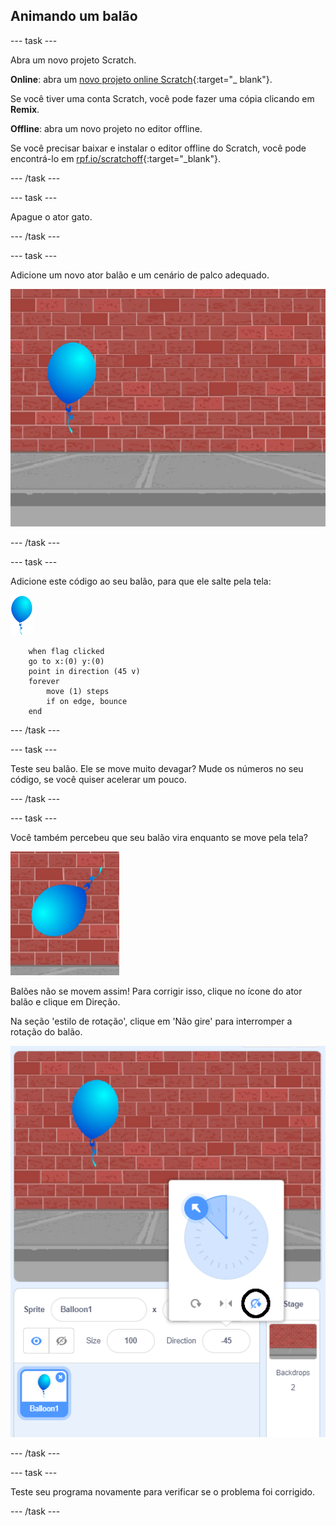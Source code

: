 ## Animando um balão

--- task ---

Abra um novo projeto Scratch.

**Online**: abra um [novo projeto online Scratch](http://rpf.io/scratch-new){:target="_ blank"}.

Se você tiver uma conta Scratch, você pode fazer uma cópia clicando em **Remix**.

**Offline**: abra um novo projeto no editor offline.

Se você precisar baixar e instalar o editor offline do Scratch, você pode encontrá-lo em [rpf.io/scratchoff](http://rpf.io/scratchoff){:target="_blank"}.

--- /task ---

--- task ---

Apague o ator gato.

--- /task ---

--- task ---

Adicione um novo ator balão e um cenário de palco adequado.

![cenário e ator balão](images/balloons-balloon.png)

--- /task ---


--- task ---

Adicione este código ao seu balão, para que ele salte pela tela:

![ator balão](images/balloon-sprite.png)

```blocks3
    when flag clicked
    go to x:(0) y:(0)
    point in direction (45 v)
    forever
        move (1) steps
        if on edge, bounce
    end
```

--- /task ---

--- task ---

Teste seu balão. Ele se move muito devagar? Mude os números no seu código, se você quiser acelerar um pouco.

--- /task ---

--- task ---

Você também percebeu que seu balão vira enquanto se move pela tela?

![balão de cabeça para baixo](images/balloons-flip.png)

Balões não se movem assim! Para corrigir isso, clique no ícone do ator balão e clique em Direção.

Na seção 'estilo de rotação', clique em 'Não gire' para interromper a rotação do balão.

![opção de estilo de rotação](images/balloons-lock-annotated.png)

--- /task ---

--- task ---

Teste seu programa novamente para verificar se o problema foi corrigido.

--- /task ---
